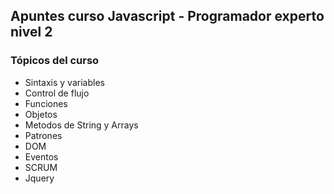 ## Apuntes curso Javascript - Programador experto nivel 2
### Tópicos del curso
 * Sintaxis y variables
 * Control de flujo
 * Funciones 
 * Objetos
 * Metodos de String y Arrays
 * Patrones
 * DOM
 * Eventos
 * SCRUM
 * Jquery
